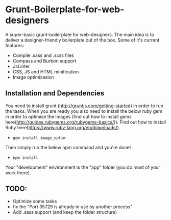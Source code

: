 # Grunt-Boilerplate-for-web-designers

A super-basic grunt-boilerplate for web-designers. The main idea is to deliver a designer-friendly boilerplate out of the box. Some of it's current features:

- Compile .sass and .scss files
- Compass and Burbon support
- JsLinter
- CSS, JS and HTML minification
- Image optimizasion

## Installation and Dependencies

You need to install grunt (http://gruntjs.com/getting-started) in order to run the tasks. When you are ready you also need to install the below ruby gem in order to optimise the images (find out how to install gems here(http://guides.rubygems.org/rubygems-basics/)). Find out how to install Ruby here(https://www.ruby-lang.org/en/downloads/).

- `gem install image_optim`

Then simply run the below npm command and you're done!

- `npm install`

 Your "development" environment is the "app" folder (you do most of your work there).


## TODO:

- Optimize some tasks
- fix the "Port 35729 is already in use by another process"
- Add .sass support (and keep the folder structure)